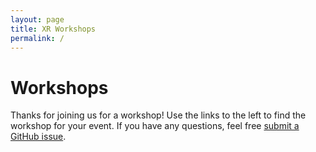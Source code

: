```yaml
---
layout: page
title: XR Workshops
permalink: /
---
```


# Workshops

Thanks for joining us for a workshop! Use the links to the left to find the workshop for your event. If you have any questions, feel free [submit a GitHub issue](https://github.com/aprilspeight/workshops/issues).
